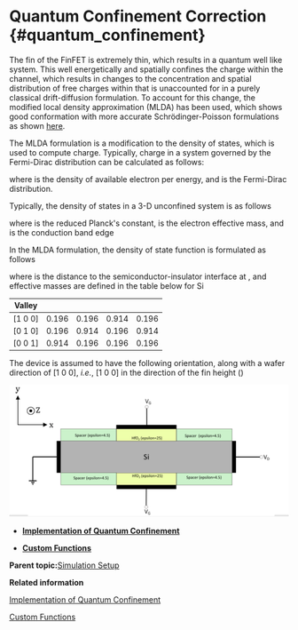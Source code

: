 # Quantum Confinement Correction {#quantum_confinement}

The fin of the FinFET is extremely thin, which results in a quantum well like system. This well energetically and spatially confines the charge within the channel, which results in changes to the concentration and spatial distribution of free charges within that is unaccounted for in a purely classical drift-diffusion formulation. To account for this change, the modified local density approximation \(MLDA\) has been used, which shows good conformation with more accurate Schrödinger-Poisson formulations as shown [here](https://ieeexplore.ieee.org/abstract/document/8625699).

The MLDA formulation is a modification to the density of states, which is used to compute charge. Typically, charge in a system governed by the Fermi-Dirac distribution can be calculated as follows:

where is the density of available electron per energy, and is the Fermi-Dirac distribution.

Typically, the density of states in a 3-D unconfined system is as follows

where is the reduced Planck's constant, is the electron effective mass, and is the conduction band edge

In the MLDA formulation, the density of state function is formulated as follows

where is the distance to the semiconductor-insulator interface at , and effective masses are defined in the table below for Si

|Valley|||||
|------|---|---|---|---|
|\[1 0 0\]|0.196|0.196|0.914|0.196|
|\[0 1 0\]|0.196|0.914|0.196|0.914|
|\[0 0 1\]|0.914|0.196|0.196|0.196|

The device is assumed to have the following orientation, along with a wafer direction of \[1 0 0\], *i.e.*, \[1 0 0\] in the direction of the fin height \(\)

![](Images/EffectiveMassSchematic.png)

-   **[Implementation of Quantum Confinement](implementation_of_quantum_confinement.md)**  

-   **[Custom Functions](custom_functions.md)**  


**Parent topic:**[Simulation Setup](simulation_setup.md)

**Related information**  


[Implementation of Quantum Confinement](implementation_of_quantum_confinement.md)

[Custom Functions](custom_functions.md)

